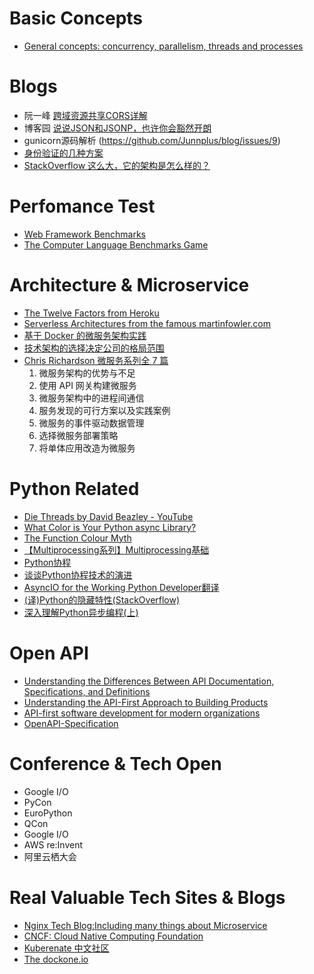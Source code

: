# Basic Concepts
- [General concepts: concurrency, parallelism, threads and processes](https://learn-gevent-socketio.readthedocs.io/en/latest/general_concepts.html)

# Blogs
- 阮一峰 [跨域资源共享CORS详解](http://www.ruanyifeng.com/blog/2016/04/cors.html)
- 博客园 [说说JSON和JSONP，也许你会豁然开朗](http://www.cnblogs.com/dowinning/archive/2012/04/19/json-jsonp-jquery.html)
- gunicorn源码解析 (https://github.com/Junnplus/blog/issues/9)
- [身份验证的几种方案](https://www.jianshu.com/p/eaf9197abb6b)
- [StackOverflow 这么大，它的架构是怎么样的？](http://blog.jobbole.com/98633/)

# Perfomance Test
- [Web Framework Benchmarks](https://www.techempower.com/benchmarks/)
- [The Computer Language Benchmarks Game](https://benchmarksgame-team.pages.debian.net/benchmarksgame/)

# Architecture & Microservice
- [The Twelve Factors from Heroku](https://12factor.net/)
- [Serverless Architectures from the famous martinfowler.com](https://martinfowler.com/articles/serverless.html)
- [基于 Docker 的微服务架构实践](http://dockone.io/article/4887)
- [技术架构的选择决定公司的格局范围](http://dockone.io/article/4655)
- [Chris Richardson 微服务系列全 7 篇](http://dockone.io/article/394)
    1. 微服务架构的优势与不足
    2. 使用 API 网关构建微服务
    3. 微服务架构中的进程间通信
    4. 服务发现的可行方案以及实践案例
    5. 微服务的事件驱动数据管理
    6. 选择微服务部署策略
    7. 将单体应用改造为微服务

# Python Related
- [Die Threads by David Beazley - YouTube](https://www.youtube.com/watch?v=xOyJiN3yGfU)
- [What Color is Your Python async Library?](https://quentin.pradet.me/blog/what-color-is-your-python-async-library.html)
- [The Function Colour Myth](https://lukasa.co.uk/2016/07/The_Function_Colour_Myth/#how-to-live-with-coloured-functions)
- [【Multiprocessing系列】Multiprocessing基础](https://thief.one/2016/11/23/Python-multiprocessing/)
- [Python协程](https://thief.one/2017/02/20/Python%E5%8D%8F%E7%A8%8B/)
- [谈谈Python协程技术的演进](https://segmentfault.com/a/1190000012291369)
- [AsyncIO for the Working Python Developer翻译](https://www.jianshu.com/p/af61273d7c8e)
- [(译)Python的隐藏特性(StackOverflow)](https://pyzh.readthedocs.io/en/latest/python-hidden-features.html)
- [深入理解Python异步编程(上)](https://mp.weixin.qq.com/s?__biz=MzIxMjY5NTE0MA==&mid=2247483720&idx=1&sn=f016c06ddd17765fd50b705fed64429c)

# Open API
- [Understanding the Differences Between API Documentation, Specifications, and Definitions](https://swagger.io/resources/articles/difference-between-api-documentation-specification/)
- [Understanding  the API-First Approach to Building Products](https://swagger.io/resources/articles/adopting-an-api-first-approach/)
- [API-first software development for modern organizations](https://medium.com/better-practices/api-first-software-development-for-modern-organizations-fdbfba9a66d3)
- [OpenAPI-Specification](https://github.com/OAI/OpenAPI-Specification)


# Conference & Tech Open
- Google I/O
- PyCon
- EuroPython
- QCon
- Google I/O
- AWS re:Invent
- 阿里云栖大会

# Real Valuable Tech Sites & Blogs
- [Nginx Tech Blog:Including many things about Microservice](https://www.nginx.com/category/tech/)
- [CNCF: Cloud Native Computing Foundation](https://www.cncf.io/)
- [Kuberenate 中文社区](https://www.kubernetes.org.cn/)
- [The dockone.io](http://dockone.io/)
